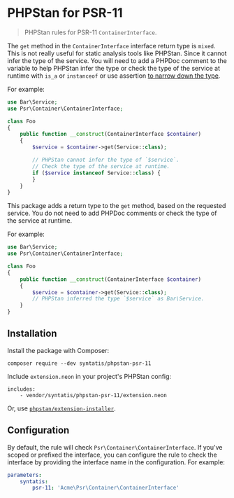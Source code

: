 # PHPStan for PSR-11

> PHPStan rules for PSR-11 `ContainerInterface`.

The `get` method in the `ContainerInterface` interface return type is `mixed`. This is not really useful for static analysis tools like PHPStan. Since it cannot infer the type of the service. You will need to add a PHPDoc comment to the variable to help PHPStan infer the type or check the type of the service at runtime with `is_a` or `instanceof` or use assertion [to narrow down the type](https://phpstan.org/writing-php-code/narrowing-types).

For example:

```php
use Bar\Service;
use Psr\Container\ContainerInterface;

class Foo
{
    public function __construct(ContainerInterface $container)
    {
        $service = $container->get(Service::class); 

        // PHPStan cannot infer the type of `$service`.
        // Check the type of the service at runtime.
        if ($service instanceof Service::class) {
        }
    }
}
```

This package adds a return type to the `get` method, based on the requested service. You do not need to add PHPDoc comments or check the type of the service at runtime.

For example:

```php
use Bar\Service;
use Psr\Container\ContainerInterface;

class Foo
{
    public function __construct(ContainerInterface $container)
    {
        $service = $container->get(Service::class);
        // PHPStan inferred the type `$service` as Bar\Service.
    }
}
```

## Installation

Install the package with Composer:

```
composer require --dev syntatis/phpstan-psr-11
```

Include `extension.neon` in your project's PHPStan config:

```
includes:
    - vendor/syntatis/phpstan-psr-11/extension.neon
```

Or, use [`phpstan/extension-installer`](https://github.com/phpstan/extension-installer).

## Configuration

By default, the rule will check `Psr\Container\ContainerInterface`. If you've scoped or prefixed the interface, you can configure the rule to check the interface by providing the interface name in the configuration. For example:

```yaml
parameters:
    syntatis:
        psr-11: 'Acme\Psr\Container\ContainerInterface'
```
